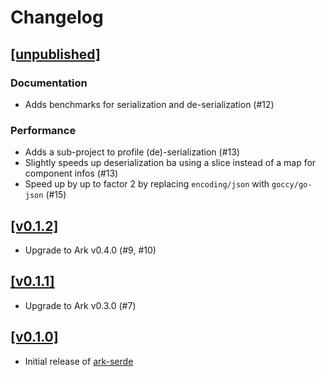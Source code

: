 # Changelog

## [[unpublished]](https://github.com/mlange-42/ark-serde/compare/v0.1.2...main)

### Documentation

- Adds benchmarks for serialization and de-serialization (#12)

### Performance

- Adds a sub-project to profile (de)-serialization (#13)
- Slightly speeds up deserialization ba using a slice instead of a map for component infos (#13)
- Speed up by up to factor 2 by replacing `encoding/json` with `goccy/go-json` (#15)

## [[v0.1.2]](https://github.com/mlange-42/ark-serde/compare/v0.1.1...v0.1.2)

- Upgrade to Ark v0.4.0 (#9, #10)

## [[v0.1.1]](https://github.com/mlange-42/ark-serde/compare/v0.1.0...v0.1.1)

- Upgrade to Ark v0.3.0 (#7)

## [[v0.1.0]](https://github.com/mlange-42/ark-serde/commits/v0.1.0/)

- Initial release of [ark-serde](https://github.com/mlange-42/ark-serde)
